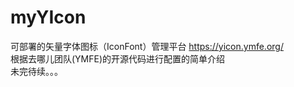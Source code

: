 # myYIcon
可部署的矢量字体图标（IconFont）管理平台 https://yicon.ymfe.org/<br>
根据去哪儿团队(YMFE)的开源代码进行配置的简单介绍<br>
未完待续。。。

